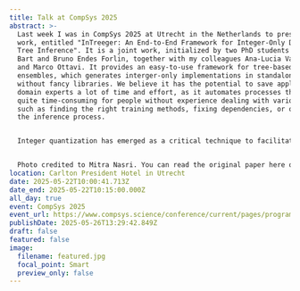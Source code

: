 ```yaml
---
title: Talk at CompSys 2025
abstract: >-
  Last week I was in CompSys 2025 at Utrecht in the Netherlands to present our
  work, entitled "InTreeger: An End-to-End Framework for Integer-Only Decision
  Tree Inference". It is a joint work, initialized by two PhD students Duncan
  Bart and Bruno Endes Forlin, together with my colleagues Ana-Lucia Varbanescu
  and Marco Ottavi. It provides an easy-to-use framework for tree-based
  ensembles, which generates interger-only implementations in standalone C
  without fancy libraries. We believe it has the potential to save application
  domain experts a lot of time and effort, as it automates processes that can be
  quite time-consuming for people without experience dealing with various tools,
  such as finding the right training methods, fixing dependencies, or optimizing
  the inference process.


  Integer quantization has emerged as a critical technique to facilitate deployment on resource-constrained devices. Although they do reduce the complexity of the learning models, their inference performance is often prone to quantization-induced errors. To this end, we introduce InTreeger: an end-to-end framework that takes a training dataset as input, and outputs an architecture-agnostic integer-only C implementation of tree-based machine learning model, without loss of precision. This framework enables anyone, even those without prior experience in machine learning, to generate a highly optimized integer-only classification model that can run on any hardware simply by providing an input dataset and target variable. We evaluated our generated implementations across three different architectures (ARM, x86, and RISC-V), resulting in significant improvements in inference latency. In addition, we show the energy efficiency compared to typical decision tree implementations that rely on floating-point arithmetic. The results underscore the advantages of integer-only inference, making it particularly suitable for energy- and area-constrained devices such as embedded systems and edge computing platforms, while also enabling the execution of decision trees on existing ultra-low power devices.


  Photo credited to Mitra Nasri. You can read the original paper here on https://arxiv.org/html/2505.15391v1
location: Carlton President Hotel in Utrecht
date: 2025-05-22T10:00:41.713Z
date_end: 2025-05-22T10:15:00.000Z
all_day: true
event: CompSys 2025
event_url: https://www.compsys.science/conference/current/pages/program/
publishDate: 2025-05-26T13:29:42.849Z
draft: false
featured: false
image:
  filename: featured.jpg
  focal_point: Smart
  preview_only: false
---
```

